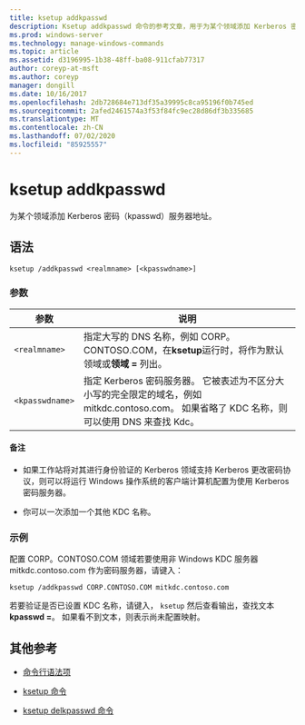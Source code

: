 ```yaml
---
title: ksetup addkpasswd
description: Ksetup addkpasswd 命令的参考文章，用于为某个领域添加 Kerberos 密码（kpasswd）服务器地址。
ms.prod: windows-server
ms.technology: manage-windows-commands
ms.topic: article
ms.assetid: d3196995-1b38-48ff-ba08-911cfab77317
author: coreyp-at-msft
ms.author: coreyp
manager: dongill
ms.date: 10/16/2017
ms.openlocfilehash: 2db728684e713df35a39995c8ca95196f0b745ed
ms.sourcegitcommit: 2afed2461574a3f53f84fc9ec28d86df3b335685
ms.translationtype: MT
ms.contentlocale: zh-CN
ms.lasthandoff: 07/02/2020
ms.locfileid: "85925557"
---
```

# <a name="ksetup-addkpasswd"></a>ksetup addkpasswd

为某个领域添加 Kerberos 密码（kpasswd）服务器地址。

## <a name="syntax"></a>语法

```
ksetup /addkpasswd <realmname> [<kpasswdname>]
```

### <a name="parameters"></a>参数

| 参数 | 说明 |
| --------- | ----------- |
| `<realmname>` | 指定大写的 DNS 名称，例如 CORP。CONTOSO.COM，在**ksetup**运行时，将作为默认领域或**领域 =** 列出。 |
| `<kpasswdname>` | 指定 Kerberos 密码服务器。 它被表述为不区分大小写的完全限定的域名，例如 mitkdc.contoso.com。 如果省略了 KDC 名称，则可以使用 DNS 来查找 Kdc。 |

#### <a name="remarks"></a>备注

- 如果工作站将对其进行身份验证的 Kerberos 领域支持 Kerberos 更改密码协议，则可以将运行 Windows 操作系统的客户端计算机配置为使用 Kerberos 密码服务器。

- 你可以一次添加一个其他 KDC 名称。

### <a name="examples"></a>示例

配置 CORP。CONTOSO.COM 领域若要使用非 Windows KDC 服务器 mitkdc.contoso.com 作为密码服务器，请键入：

```
ksetup /addkpasswd CORP.CONTOSO.COM mitkdc.contoso.com
```

若要验证是否已设置 KDC 名称，请键入， `ksetup` 然后查看输出，查找文本**kpasswd =**。 如果看不到文本，则表示尚未配置映射。

## <a name="additional-references"></a>其他参考

- [命令行语法项](command-line-syntax-key.md)

- [ksetup 命令](ksetup.md)

- [ksetup delkpasswd 命令](ksetup-delkpasswd.md)
